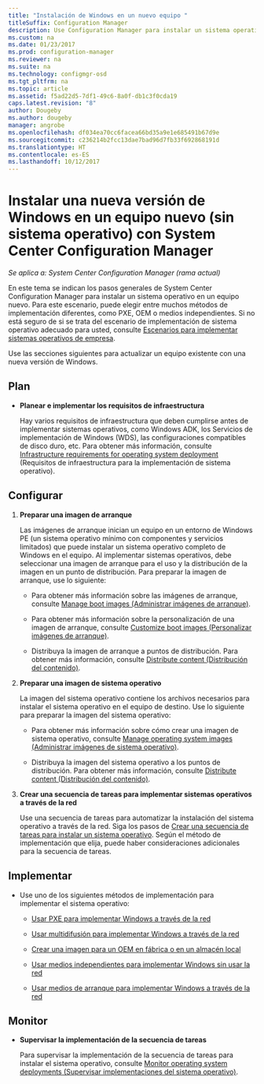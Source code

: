 ```yaml
---
title: "Instalación de Windows en un nuevo equipo "
titleSuffix: Configuration Manager
description: Use Configuration Manager para instalar un sistema operativo en un equipo nuevo (sin sistema operativo) mediante el entorno PXE, OEM o medios independientes.
ms.custom: na
ms.date: 01/23/2017
ms.prod: configuration-manager
ms.reviewer: na
ms.suite: na
ms.technology: configmgr-osd
ms.tgt_pltfrm: na
ms.topic: article
ms.assetid: f5ad22d5-7df1-49c6-8a0f-db1c3f0cda19
caps.latest.revision: "8"
author: Dougeby
ms.author: dougeby
manager: angrobe
ms.openlocfilehash: df034ea70cc6facea66bd35a9e1e685491b67d9e
ms.sourcegitcommit: c236214b2fcc13dae7bad96d7fb33f692868191d
ms.translationtype: HT
ms.contentlocale: es-ES
ms.lasthandoff: 10/12/2017
---
```

# <a name="install-a-new-version-of-windows-on-a-new-computer-bare-metal-with-system-center-configuration-manager"></a>Instalar una nueva versión de Windows en un equipo nuevo (sin sistema operativo) con System Center Configuration Manager

*Se aplica a: System Center Configuration Manager (rama actual)*

En este tema se indican los pasos generales de System Center Configuration Manager para instalar un sistema operativo en un equipo nuevo. Para este escenario, puede elegir entre muchos métodos de implementación diferentes, como PXE, OEM o medios independientes. Si no está seguro de si se trata del escenario de implementación de sistema operativo adecuado para usted, consulte [Escenarios para implementar sistemas operativos de empresa](scenarios-to-deploy-enterprise-operating-systems.md).  

Use las secciones siguientes para actualizar un equipo existente con una nueva versión de Windows.  

##  <a name="BKMK_Plan"></a> Plan  

-   **Planear e implementar los requisitos de infraestructura**  

     Hay varios requisitos de infraestructura que deben cumplirse antes de implementar sistemas operativos, como Windows ADK, los Servicios de implementación de Windows (WDS), las configuraciones compatibles de disco duro, etc. Para obtener más información, consulte [Infrastructure requirements for operating system deployment](../plan-design/infrastructure-requirements-for-operating-system-deployment.md) (Requisitos de infraestructura para la implementación de sistema operativo).

##  <a name="BKMK_Configure"></a> Configurar  

1.  **Preparar una imagen de arranque**  

     Las imágenes de arranque inician un equipo en un entorno de Windows PE (un sistema operativo mínimo con componentes y servicios limitados) que puede instalar un sistema operativo completo de Windows en el equipo.   Al implementar sistemas operativos, debe seleccionar una imagen de arranque para el uso y la distribución de la imagen en un punto de distribución. Para preparar la imagen de arranque, use lo siguiente:  

    -   Para obtener más información sobre las imágenes de arranque, consulte [Manage boot images (Administrar imágenes de arranque)](../get-started/manage-boot-images.md).  

    -   Para obtener más información sobre la personalización de una imagen de arranque, consulte [Customize boot images (Personalizar imágenes de arranque)](../get-started/customize-boot-images.md).  

    -   Distribuya la imagen de arranque a puntos de distribución. Para obtener más información, consulte [Distribute content (Distribución del contenido)](../../core/servers/deploy/configure/deploy-and-manage-content.md#bkmk_distribute).  

2.  **Preparar una imagen de sistema operativo**  

     La imagen del sistema operativo contiene los archivos necesarios para instalar el sistema operativo en el equipo de destino. Use lo siguiente para preparar la imagen del sistema operativo:  

    -   Para obtener más información sobre cómo crear una imagen de sistema operativo, consulte [Manage operating system images (Administrar imágenes de sistema operativo)](../get-started/manage-operating-system-images.md).

    -   Distribuya la imagen del sistema operativo a los puntos de distribución. Para obtener más información, consulte [Distribute content (Distribución del contenido)](../../core/servers/deploy/configure/deploy-and-manage-content.md#bkmk_distribute).

3.  **Crear una secuencia de tareas para implementar sistemas operativos a través de la red**  

     Use una secuencia de tareas para automatizar la instalación del sistema operativo a través de la red. Siga los pasos de [Crear una secuencia de tareas para instalar un sistema operativo](create-a-task-sequence-to-install-an-operating-system.md). Según el método de implementación que elija, puede haber consideraciones adicionales para la secuencia de tareas.  

##  <a name="BKMK_Deploy"></a> Implementar  

-   Use uno de los siguientes métodos de implementación para implementar el sistema operativo:  

    -   [Usar PXE para implementar Windows a través de la red](use-pxe-to-deploy-windows-over-the-network.md)  

    -   [Usar multidifusión para implementar Windows a través de la red](use-multicast-to-deploy-windows-over-the-network.md)  

    -   [Crear una imagen para un OEM en fábrica o en un almacén local](create-an-image-for-an-oem-in-factory-or-a-local-depot.md)  

    -   [Usar medios independientes para implementar Windows sin usar la red](use-stand-alone-media-to-deploy-windows-without-using-the-network.md)  

    -   [Usar medios de arranque para implementar Windows a través de la red](use-bootable-media-to-deploy-windows-over-the-network.md)  

## <a name="monitor"></a>Monitor  

-   **Supervisar la implementación de la secuencia de tareas**  

     Para supervisar la implementación de la secuencia de tareas para instalar el sistema operativo, consulte [Monitor operating system deployments (Supervisar implementaciones del sistema operativo)](monitor-operating-system-deployments.md).  
